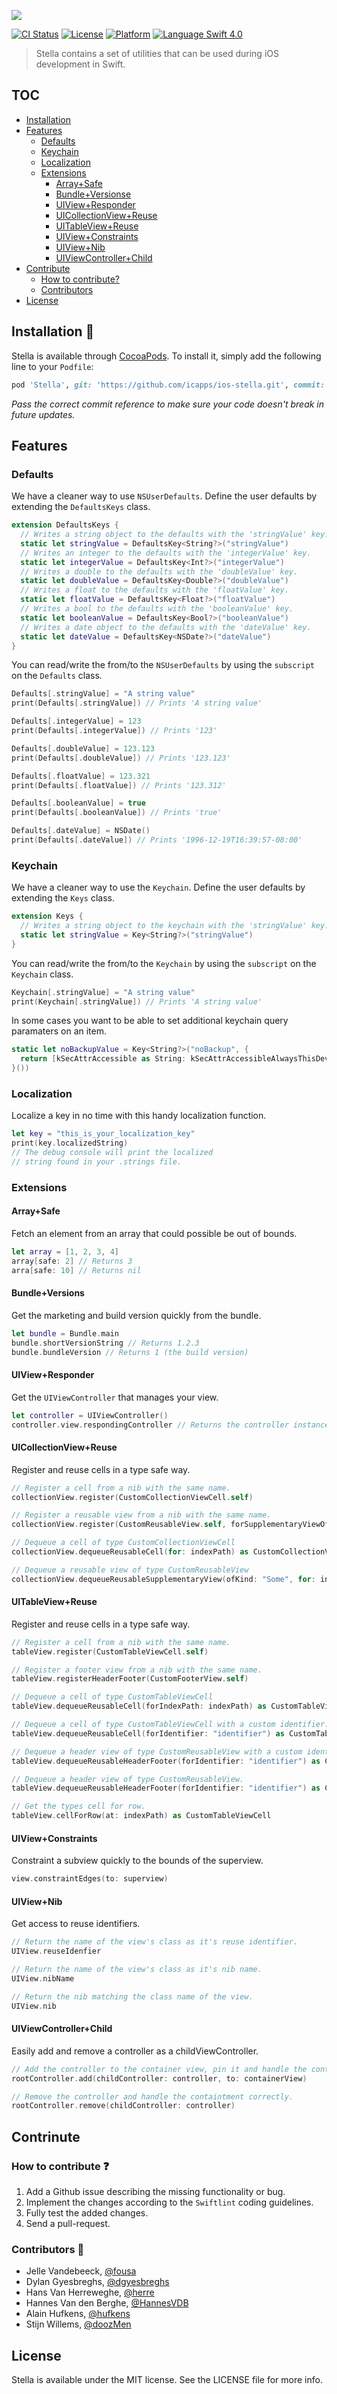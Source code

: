 ![](./Images/StellaShield.jpg)

[![CI Status](http://img.shields.io/travis/icapps/ios-stella.svg?style=flat)](https://travis-ci.org/icapps/ios-stella)
[![License](https://img.shields.io/cocoapods/l/Stella.svg?style=flat)](http://cocoapods.org/pods/Stella)
[![Platform](https://img.shields.io/cocoapods/p/Stella.svg?style=flat)](http://cocoapods.org/pods/Stella)
[![Language Swift 4.0](https://img.shields.io/badge/Language-Swift%204.2-orange.svg?style=flat)](https://swift.org)

> Stella contains a set of utilities that can be used during iOS development in Swift.

## TOC

- [Installation](#installation)
- [Features](#features)
  - [Defaults](#defaults)
  - [Keychain](#keychain)
  - [Localization](#localization)
  - [Extensions](#extensions)
    - [Array+Safe](#arraysafe)
    - [Bundle+Versionse](#bundleversions)
    - [UIView+Responder](#uiviewresponder)
    - [UICollectionView+Reuse](#uicollectionviewreuse)
    - [UITableView+Reuse](#uitableviewreuse)
    - [UIView+Constraints](#uiviewconstraints)
    - [UIView+Nib](#uiviewnib)
    - [UIViewController+Child](#uiviewcontrollerchild)
- [Contribute](#contribute)
  - [How to contribute?](#howtocontribute)
  - [Contributors](#contributors)
- [License](#license)

## Installation 💾

Stella is available through [CocoaPods](http://cocoapods.org). To install it, simply add the following line to your `Podfile`:

```ruby
pod 'Stella', git: 'https://github.com/icapps/ios-stella.git', commit: '...'
```

_Pass the correct commit reference to make sure your code doesn't break in future updates._

## Features

### Defaults

We have a cleaner way to use `NSUserDefaults`. Define the user defaults by extending the `DefaultsKeys` class.

```swift
extension DefaultsKeys {
  // Writes a string object to the defaults with the 'stringValue' key.
  static let stringValue = DefaultsKey<String?>("stringValue")
  // Writes an integer to the defaults with the 'integerValue' key.
  static let integerValue = DefaultsKey<Int?>("integerValue")
  // Writes a double to the defaults with the 'doubleValue' key.
  static let doubleValue = DefaultsKey<Double?>("doubleValue")
  // Writes a float to the defaults with the 'floatValue' key.
  static let floatValue = DefaultsKey<Float?>("floatValue")
  // Writes a bool to the defaults with the 'booleanValue' key.
  static let booleanValue = DefaultsKey<Bool?>("booleanValue")
  // Writes a date object to the defaults with the 'dateValue' key.
  static let dateValue = DefaultsKey<NSDate?>("dateValue")
}
```

You can read/write the from/to the `NSUserDefaults` by using the `subscript` on the `Defaults` class.

```swift
Defaults[.stringValue] = "A string value"
print(Defaults[.stringValue]) // Prints 'A string value'

Defaults[.integerValue] = 123
print(Defaults[.integerValue]) // Prints '123'

Defaults[.doubleValue] = 123.123
print(Defaults[.doubleValue]) // Prints '123.123'

Defaults[.floatValue] = 123.321
print(Defaults[.floatValue]) // Prints '123.312'

Defaults[.booleanValue] = true
print(Defaults[.booleanValue]) // Prints 'true'

Defaults[.dateValue] = NSDate()
print(Defaults[.dateValue]) // Prints '1996-12-19T16:39:57-08:00'
```

### Keychain

We have a cleaner way to use the `Keychain`. Define the user defaults by extending the `Keys` class.

```swift
extension Keys {
  // Writes a string object to the keychain with the 'stringValue' key.
  static let stringValue = Key<String?>("stringValue")
}
```

You can read/write the from/to the `Keychain` by using the `subscript` on the `Keychain` class.

```swift
Keychain[.stringValue] = "A string value"
print(Keychain[.stringValue]) // Prints 'A string value'
```

In some cases you want to be able to set additional keychain query paramaters on an item.

```swift
static let noBackupValue = Key<String?>("noBackup", {
  return [kSecAttrAccessible as String: kSecAttrAccessibleAlwaysThisDeviceOnly]
}())
```

### Localization

Localize a key in no time with this handy localization function.

```swift
let key = "this_is_your_localization_key"
print(key.localizedString)
// The debug console will print the localized
// string found in your .strings file.
```

### Extensions

#### Array+Safe

Fetch an element from an array that could possible be out of bounds.

```swift
let array = [1, 2, 3, 4]
array[safe: 2] // Returns 3
arra[safe: 10] // Returns nil
```

#### Bundle+Versions

Get the marketing and build version quickly from the bundle.

```swift
let bundle = Bundle.main
bundle.shortVersionString // Returns 1.2.3
bundle.bundleVersion // Returns 1 (the build version)
```

#### UIView+Responder

Get the `UIViewController` that manages your view.

```swift
let controller = UIViewController()
controller.view.respondingController // Returns the controller instance.
```

#### UICollectionView+Reuse

Register and reuse cells in a type safe way.

```swift
// Register a cell from a nib with the same name.
collectionView.register(CustomCollectionViewCell.self)

// Register a reusable view from a nib with the same name.
collectionView.register(CustomReusableView.self, forSupplementaryViewOfKind: "Some")

// Dequeue a cell of type CustomCollectionViewCell
collectionView.dequeueReusableCell(for: indexPath) as CustomCollectionViewCell

// Dequeue a reusable view of type CustomReusableView
collectionView.dequeueReusableSupplementaryView(ofKind: "Some", for: indexPath) as CustomReusableView
```

#### UITableView+Reuse

Register and reuse cells in a type safe way.

```swift
// Register a cell from a nib with the same name.
tableView.register(CustomTableViewCell.self)

// Register a footer view from a nib with the same name.
tableView.registerHeaderFooter(CustomFooterView.self)

// Dequeue a cell of type CustomTableViewCell
tableView.dequeueReusableCell(forIndexPath: indexPath) as CustomTableViewCell

// Dequeue a cell of type CustomTableViewCell with a custom identifier.
tableView.dequeueReusableCell(forIdentifier: "identifier") as CustomTableViewCell

// Dequeue a header view of type CustomReusableView with a custom identifier.
tableView.dequeueReusableHeaderFooter(forIdentifier: "identifier") as CustomReusableView

// Dequeue a header view of type CustomReusableView.
tableView.dequeueReusableHeaderFooter(forIdentifier: "identifier") as CustomReusableView

// Get the types cell for row.
tableView.cellForRow(at: indexPath) as CustomTableViewCell
```

#### UIView+Constraints

Constraint a subview quickly to the bounds of the superview.

```swift
view.constraintEdges(to: superview)
```

#### UIView+Nib

Get access to reuse identifiers.

```swift
// Return the name of the view's class as it's reuse identifier.
UIView.reuseIdenfier

// Return the name of the view's class as it's nib name.
UIView.nibName

// Return the nib matching the class name of the view.
UIView.nib
```

#### UIViewController+Child

Easily add and remove a controller as a childViewController.

```swift
// Add the controller to the container view, pin it and handle the containment correctly.
rootController.add(childController: controller, to: containerView)

// Remove the controller and handle the containtment correctly.
rootController.remove(childController: controller)
```

## Contrinute

### How to contribute ❓

1. Add a Github issue describing the missing functionality or bug.
2. Implement the changes according to the `Swiftlint` coding guidelines.
3. Fully test the added changes.
4. Send a pull-request.

### Contributors 🤙

- Jelle Vandebeeck, [@fousa](https://github.com/fousa)
- Dylan Gyesbreghs, [@dgyesbreghs](https://github.com/dgyesbreghs)
- Hans Van Herreweghe, [@herre](https://github.com/herre)
- Hannes Van den Berghe, [@HannesVDB](https://github.com/HannesVDB)
- Alain Hufkens, [@hufkens](https://github.com/HannesVDB)
- Stijn Willems, [@doozMen](https://github.com/doozMen)

## License

Stella is available under the MIT license. See the LICENSE file for more info.
